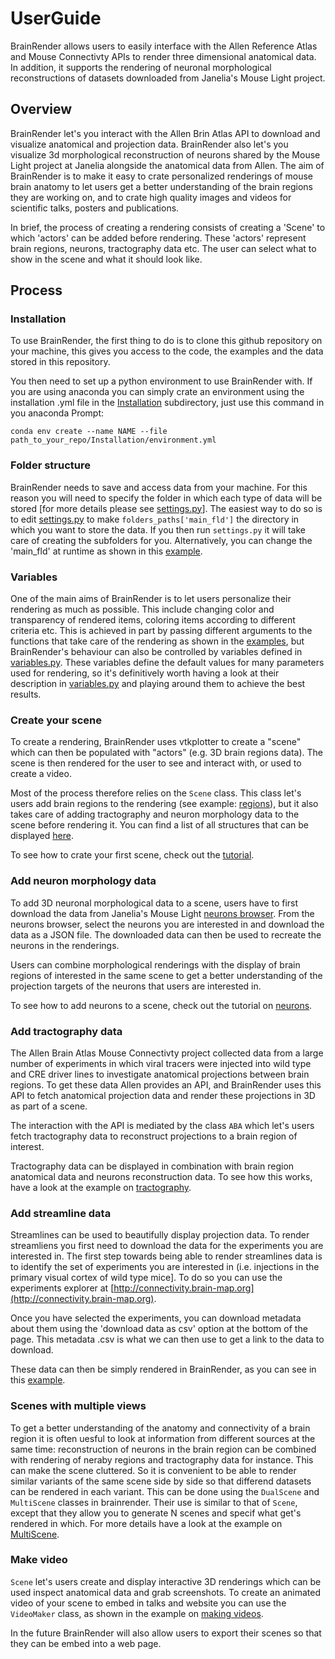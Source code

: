 # UserGuide

BrainRender allows users to easily interface with the Allen Reference Atlas and Mouse Connectivty APIs to render three dimensional anatomical data. 
In addition, it supports the rendering of neuronal morphological reconstructions of datasets downloaded from Janelia's Mouse Light project. 


## Overview
BrainRender let's you interact with the Allen Brin Atlas API to download and visualize anatomical and projection data. 
BrainRender also let's you visualize 3d morphological reconstruction of neurons shared by the Mouse Light project at Janelia alongside the anatomical data from Allen. 
The aim of BrainRender is to make it easy to crate personalized renderings of mouse brain anatomy to let users get a better understanding of the brain regions they are working on, and to crate high quality images and videos for scientific talks, posters and publications. 

In brief, the process of creating a rendering consists of creating a 'Scene' to which 'actors' can be added before rendering. 
These 'actors' represent brain regions, neurons, tractography data etc. 
The user can select what to show in the scene and what it should look like. 


## Process
### Installation
To use BrainRender, the first thing to do is to clone this github repository on your machine, this gives you access to the code, the examples and the data stored in this repository.

You then need to set up a python environment to use BrainRender with. 
If you are using anaconda you can simply crate an environment using the installation .yml file in the [Installation](Installation) subdirectory, just use this command in you anaconda Prompt:

```conda env create --name NAME --file path_to_your_repo/Installation/environment.yml```


### Folder structure
BrainRender needs to save and access data from your machine. 
For this reason you will need to specify the folder in which each type of data will be stored [for more details please see [settings.py](BrainRender/settings.py)]. 
The easiest way to do so is to edit [settings.py](BrainRender/settings.py) to make `folders_paths['main_fld']` the directory in which you want to store the data. 
If you then run `settings.py` it will take care of creating the subfolders for you. 
Alternatively, you can change the 'main_fld' at runtime as shown in this [example](Examples/Tutorial.ipynb).


### Variables
One of the main aims of BrainRender is to let users personalize their rendering as much as possible. 
This include changing color and transparency of rendered items, coloring items according to different criteria etc. 
This is achieved in part by passing different arguments to the functions that take care of the rendering 
as shown in the [examples](Examples), but BrainRender's behaviour can also be controlled by variables defined in
[variables.py](BrainRender/variables.py). 
These variables define the default values for many parameters used for rendering, so it's definitively worth having a look at their description in [variables.py](BrainRender/variables.py) and playing around them to achieve the best results. 


### Create your scene
To create a rendering, BrainRender uses vtkplotter to create a "scene" which can then be populated with "actors" (e.g. 3D brain regions data). 
The scene is then rendered for the user to see and interact with, or used to create a video. 

Most of the process therefore relies on the `Scene` class. 
This class let's users add brain regions to the rendering (see example: [regions](Examples/Regions.ipynb)), but it also takes care of adding tractography and neuron morphology data to the scene before rendering it. 
You can find a list of all structures that can be displayed [here](all_regions.txt).

To see how to crate your first scene, check out the [tutorial](Examples/tutorial.ipynb).

### Add neuron morphology data
To add 3D neuronal morphological data to a scene, users have to first download the data from Janelia's Mouse Light [neurons browser](http://ml-neuronbrowser.janelia.org). 
From the neurons browser, select the neurons you are interested in and download the data as a JSON file. 
The downloaded data can then be used to recreate the neurons in the renderings. 

Users can combine morphological renderings with the display of brain regions of interested in the same scene to get a better understanding of the projection targets of the neurons that users are interested in. 

To see how to add neurons to a scene, check out the tutorial on [neurons](Examples/Neurons.ipynb).

### Add tractography data 
The Allen Brain Atlas Mouse Connectivty project collected data from a large number of experiments in which viral tracers were injected into wild type and CRE driver lines to investigate anatomical projections between brain regions. 
To get these data Allen provides an API, and BrainRender uses this API to fetch anatomical projection data and render these projections in 3D as part of a scene. 

The interaction with the API is mediated by the class `ABA` which let's users fetch tractography data to reconstruct projections to a brain region of interest. 

Tractography data can be displayed in combination with brain region anatomical data and neurons reconstruction data. 
To see how this works, have a look at the example on [tractography](Examples/Tractography.ipynb).

### Add streamline data
Streamlines can be used to beautifully display projection data. To render streamliens you first need to download the data for the experiments you are interested in. 
The first step towards being able to render streamlines data is to identify the set of experiments you are interested in 
(i.e. injections in the primary visual cortex of wild type mice]. 
To do so you can use the experiments explorer at [http://connectivity.brain-map.org](http://connectivity.brain-map.org).

Once you have selected the experiments, you can download metadata about them using the 'download data as csv' option at the bottom of the page. 
This metadata .csv is what we can then use to get a link to the data to download. 

These data can then be simply rendered in BrainRender, as you can see in this [example](Examples/Streamlines.ipynb).


### Scenes with multiple views
To get a better understanding of the anatomy and connectivity of a brain region it is often uesful to look at information from different sources at the same time: reconstruction of neurons in the brain region can be combined with rendering of neraby regions and tractography data for instance. 
This can make the scene cluttered. 
So it is convenient to be able to render similar variants of the same scene side by side so that differend datasets can be rendered in each variant. 
This can be done using the `DualScene` and `MultiScene` classes in brainrender. 
Their use is similar to that of `Scene`, except that they allow you to generate N scenes and specif what get's rendered in which. 
For more details have a look at the example on [MultiScene](Examples/MultiScene.ipynb).

### Make video
`Scene` let's users create and display interactive 3D renderings which can be used inspect anatomical data and grab screenshots. To create an animated video of your scene to embed in talks and website you can use the `VideoMaker` class, as shown in 
the example on [making videos](Examples/Video.ipynb).

In the future BrainRender will also allow users to export their scenes so that they can be embed into a web page. 